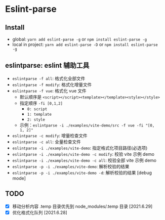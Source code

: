# Eslint-parse

## Install
- global: `yarn add eslint-parse -g` or `npm install eslint-parse -g`
- local in project: `yarn add eslint-parse -D` or `npm install eslint-parse -g`

## eslintparse: eslint 辅助工具
- `eslintparse -f all`: 格式化全部文件
- `eslintparse -f modify`: 格式化增量文件
- `eslintparse -f vue`: 格式化 vue 文件
  - 默认顺序是 `<script></script><template></template><style></style>`
  - 指定顺序 `-fi [0,1,2]`
    - `0: script`
    - `1: template`
    - `2: style`
  - 示例：`eslintparse -i ./examples/vite-demo/src -f vue -fi "[0, 1, 2]"`
- `eslintparse -c modify`: 增量检查文件
- `eslintparse -c all`: 全量检查文件
- `eslintparse -i ./examples/vite-demo`: 指定格式化项目路径(必选项)
- `eslintparse -i ./examples/vite-demo -c modify`: 校验 vite 示例 demo
- `eslintparse -i ./examples/vite-demo -c all`: 校验全部 vite 示例 demo
- `eslintparse -p -i ./examples/vite-demo`: 解析校验的结果
- `eslintparse -p -i ./examples/vite-demo -d`: 解析校验的结果 [debug mode]

## TODO
- [x] 移动分析内容 .temp 目录优先到 node_modules/.temp 目录 [2021.6.29]
- [x] 优化格式化队列 [2021.6.28]
